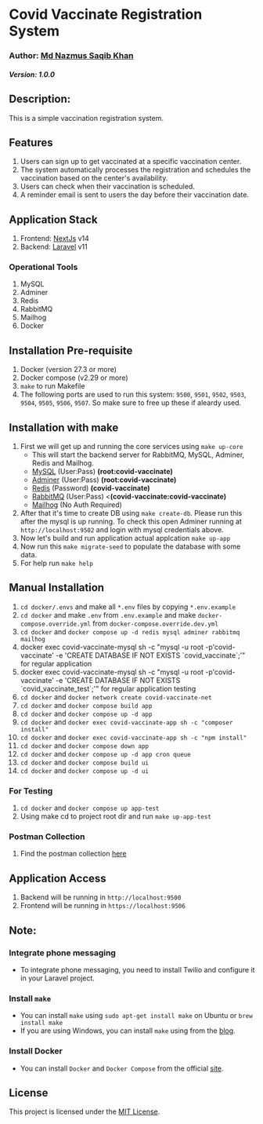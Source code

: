 # Covid Vaccinate Registration System
### Author: [Md Nazmus Saqib Khan](https://ratulsaqibkhan.github.io/)
##### Version: 1.0.0
## Description: 
This is a simple vaccination registration system.

## Features
1. Users can sign up to get vaccinated at a specific vaccination center.
2. The system automatically processes the registration and schedules the vaccination based on the center's availability.
3. Users can check when their vaccination is scheduled.
4. A reminder email is sent to users the day before their vaccination date.

## Application Stack
1. Frontend: [NextJs](https://nextjs.org/) v14
2. Backend: [Laravel](https://laravel.com/) v11

### Operational Tools
1. MySQL
2. Adminer
3. Redis
4. RabbitMQ
5. Mailhog
6. Docker

## Installation Pre-requisite
1. Docker (version 27.3 or more)
2. Docker compose (v2.29 or more)
3. `make` to run Makefile
4. The following ports are used to run this system: `9500`, `9501`, `9502`, `9503`, `9504`, `9505`, `9506`, `9507`. So make sure to free up these if aleardy used.

## Installation with make
1. First we will get up and running the core services using `make up-core`
    - This will  start the backend server for RabbitMQ, MySQL, Adminer, Redis and Mailhog.
    - [MySQL](http://localhost:9501/) (User:Pass) <b>(root:covid-vaccinate)</b>
    - [Adminer](http://localhost:9502) (User:Pass) <b>(root:covid-vaccinate)</b>
    - [Redis](http://localhost:9503) (Password) <b>(covid-vaccinate)</b>
    - [RabbitMQ](http://localhost:9507) (User:Pass) <<b>(covid-vaccinate:covid-vaccinate)</b>
    - [Mailhog](http://localhost:9504/) (No Auth Required)
2. After that it's time to create DB using `make create-db`. Please run this after the mysql is up running. To check this open Adminer running at `http://localhost:9502` and login with mysql credentials above.
3. Now let's build and run application actual applcation `make up-app`
4. Now run this `make migrate-seed` to populate  the database with some data.
5. For help run `make help`

## Manual Installation
1. `cd docker/.envs` and make all `*.env` files by copying `*.env.example`
2. `cd docker` and make `.env` from `.env.example` and make `docker-compose.override.yml` from `docker-compose.override.dev.yml`
3. `cd docker` and `docker compose up -d redis mysql adminer rabbitmq mailhog`
4. docker exec covid-vaccinate-mysql sh -c "mysql -u root -p'covid-vaccinate' -e 'CREATE DATABASE IF NOT EXISTS \`covid_vaccinate\`;'" for regular application
5. docker exec covid-vaccinate-mysql sh -c "mysql -u root -p'covid-vaccinate' -e 'CREATE DATABASE IF NOT EXISTS \`covid_vaccinate_test\`;'" for regular application testing
6. `cd docker` and `docker network create covid-vaccinate-net`
7. `cd docker` and `docker compose build app`
8. `cd docker` and `docker compose up -d app`
9. `cd docker` and `docker exec covid-vaccinate-app sh -c "composer install"`
10. `cd docker` and `docker exec covid-vaccinate-app sh -c "npm install"`
8. `cd docker` and `docker compose down app`
9. `cd docker` and `docker compose up -d app cron queue`
10. `cd docker` and `docker compose build ui`
12. `cd docker` and `docker compose up -d ui`

### For Testing
1. `cd docker` and `docker compose up app-test`
2. Using make cd to project root dir and run `make up-app-test`

### Postman Collection
1. Find the postman collection [here](./backend/tests/Covid%20Vaccinate.postman_collection.json)

## Application Access
1. Backend will be running in `http://localhost:9500`
2. Frontend will be running in `https://localhost:9506`

## Note:
### Integrate phone messaging
- To integrate phone messaging, you need to install Twilio and configure it in your Laravel project.

### Install `make`
- You can install `make` using `sudo apt-get install make` on Ubuntu or `brew install make`
-  If you are using Windows, you can install `make` using from the [blog](https://leangaurav.medium.com/how-to-setup-install-gnu-make-on-windows-324480f1da69).

### Install Docker
-  You can install `Docker` and `Docker Compose` from the official [site](https://docs.docker.com/engine/install/).

## License
This project is licensed under the [MIT License](./LICENSE).